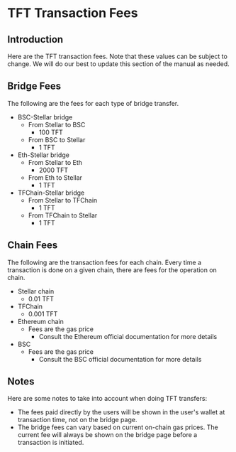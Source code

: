 <h1> TFT Transaction Fees</h1>



## Introduction

Here are the TFT transaction fees. Note that these values can be subject to change. We will do our best to update this section of the manual as needed.

## Bridge Fees

The following are the fees for each type of bridge transfer.

- BSC-Stellar bridge
  - From Stellar to BSC
    - 100 TFT
  - From BSC to Stellar
    - 1 TFT
- Eth-Stellar bridge
  - From Stellar to Eth
    - 2000 TFT
  - From Eth to Stellar
    - 1 TFT
- TFChain-Stellar bridge
  - From Stellar to TFChain
    - 1 TFT
  - From TFChain to Stellar
    - 1 TFT

## Chain Fees

The following are the transaction fees for each chain. Every time a transaction is done on a given chain, there are fees for the operation on chain.

- Stellar chain
    - 0.01 TFT
- TFChain
  - 0.001 TFT
- Ethereum chain
  - Fees are the gas price
    - Consult the Ethereum official documentation for more details
- BSC
  - Fees are the gas price
    - Consult the BSC official documentation for more details

## Notes

Here are some notes to take into account when doing TFT transfers:

* The fees paid directly by the users will be shown in the user's wallet at transaction time, not on the bridge page.
* The bridge fees can vary based on current on-chain gas prices. The current fee will always be shown on the bridge page before a transaction is initiated.